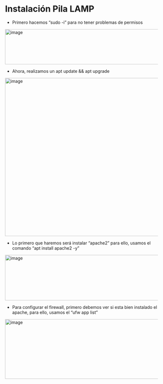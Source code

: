 # Instalación Pila LAMP

- Primero hacemos “sudo -i” para no tener problemas de permisos

<img width="754" height="116" alt="image" src="https://github.com/user-attachments/assets/22404bec-ae78-4bdf-968e-044f62b54dda" />

- Ahora, realizamos un apt update && apt upgrade

<img width="736" height="522" alt="image" src="https://github.com/user-attachments/assets/957239d4-0d9d-4aca-b81a-2fef30e376e7" />

- Lo primero que haremos será instalar “apache2” para ello, usamos el comando “apt install apache2 -y”

<img width="742" height="150" alt="image" src="https://github.com/user-attachments/assets/592a5c46-2b8d-4d6e-8724-fad788829c11" />

- Para configurar el firewall, primero debemos ver si esta bien instalado el apache, para ello, usamos el “ufw app list”

<img width="751" height="197" alt="image" src="https://github.com/user-attachments/assets/b87ec900-415e-44d2-9ef9-1a80d33804d4" />









